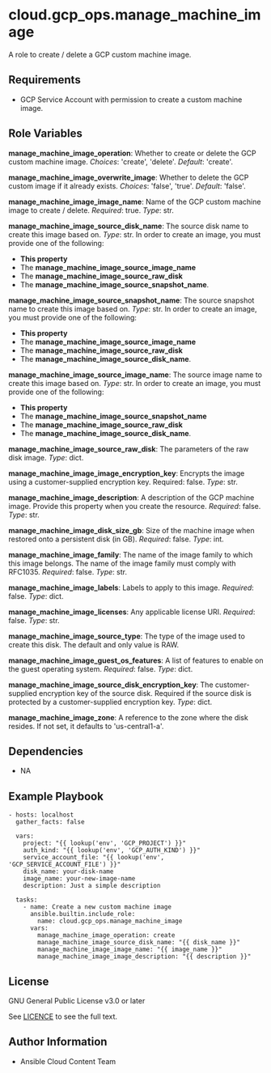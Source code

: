 cloud.gcp_ops.manage_machine_image
=========

A role to create / delete a GCP custom machine image.

Requirements
------------

- GCP Service Account with permission to create a custom machine image.

Role Variables
--------------

**manage_machine_image_operation**: Whether to create or delete the GCP custom machine image. _Choices_: 'create', 'delete'. _Default_: 'create'.

**manage_machine_image_overwrite_image**: Whether to delete the GCP custom image if it already exists. _Choices_: 'false', 'true'. _Default_: 'false'.

**manage_machine_image_image_name**: Name of the GCP custom machine image to create / delete. _Required_: true. _Type_: str.

**manage_machine_image_source_disk_name**: The source disk name to create this image based on. _Type_: str.
In order to create an image, you must provide one of the following:
  * **This property**
  * The **manage_machine_image_source_image_name**
  * The **manage_machine_image_source_raw_disk**
  * The **manage_machine_image_source_snapshot_name**.

**manage_machine_image_source_snapshot_name**: The source snapshot name to create this image based on. _Type_: str. In order to create an image, you must provide one of the following:
  * **This property**
  * The **manage_machine_image_source_image_name**
  * The **manage_machine_image_source_raw_disk**
  * The **manage_machine_image_source_disk_name**.

**manage_machine_image_source_image_name**: The source image name to create this image based on. _Type_: str. In order to create an image, you must provide one of the following:
  * **This property**
  * The **manage_machine_image_source_snapshot_name**
  * The **manage_machine_image_source_raw_disk**
  * The **manage_machine_image_source_disk_name**.

**manage_machine_image_source_raw_disk**: The parameters of the raw disk image. _Type_: dict.

**manage_machine_image_image_encryption_key**: Encrypts the image using a customer-supplied encryption key. Required: false. _Type_: str.

**manage_machine_image_description**: A description of the GCP machine image. Provide this property when you create the resource. _Required_: false. _Type_: str.

**manage_machine_image_disk_size_gb**: Size of the machine image when restored onto a persistent disk (in GB). _Required_: false. _Type_: int.

**manage_machine_image_family**: The name of the image family to which this image belongs. The name of the image family must comply with RFC1035. _Required_: false. _Type_: str.

**manage_machine_image_labels**: Labels to apply to this image. _Required_: false. _Type_: dict.

**manage_machine_image_licenses**: Any applicable license URI. _Required_: false. _Type_: str.

**manage_machine_image_source_type**: The type of the image used to create this disk. The default and only value is RAW.

**manage_machine_image_guest_os_features**: A list of features to enable on the guest operating system. _Required_: false. _Type_: dict.

**manage_machine_image_source_disk_encryption_key**: The customer-supplied encryption key of the source disk. Required if the source disk is protected by a customer-supplied encryption key. _Type_: dict.

**manage_machine_image_zone**: A reference to the zone where the disk resides. If not set, it defaults to 'us-central1-a'.

Dependencies
------------

- NA

Example Playbook
----------------

    - hosts: localhost
      gather_facts: false

      vars:
        project: "{{ lookup('env', 'GCP_PROJECT') }}"
        auth_kind: "{{ lookup('env', 'GCP_AUTH_KIND') }}"
        service_account_file: "{{ lookup('env', 'GCP_SERVICE_ACCOUNT_FILE') }}"
        disk_name: your-disk-name
        image_name: your-new-image-name
        description: Just a simple description

      tasks:
        - name: Create a new custom machine image
          ansible.builtin.include_role:
            name: cloud.gcp_ops.manage_machine_image
          vars:
            manage_machine_image_operation: create
            manage_machine_image_source_disk_name: "{{ disk_name }}"
            manage_machine_image_image_name: "{{ image_name }}"
            manage_machine_image_image_description: "{{ description }}"

License
-------

GNU General Public License v3.0 or later

See [LICENCE](https://github.com/redhat-cop/cloud.gcp_ops/blob/main/LICENSE) to see the full text.

Author Information
------------------

- Ansible Cloud Content Team
